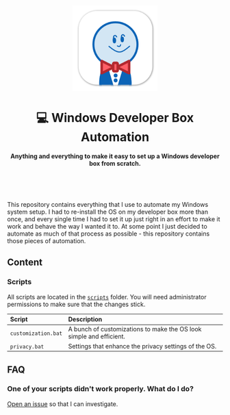 <div align="center">
	<img alt="Project Logo" src="images/logo.png" width="200" height="200" />
	<h1>💻 Windows Developer Box Automation</h1>
	<p>
		<b>Anything and everything to make it easy to set up a Windows developer box from scratch.</b>
	</p>
	<br>
	<br>
	<br>
</div>

This repository contains everything that I use to automate my Windows system setup. I had to re-install the OS on my developer box more than once, and every single time I had to set it up just right in an effort to make it work and behave the way I wanted it to. At some point I just decided to automate as much of that process as possible - this repository contains those pieces of automation.

## Content

### Scripts

All scripts are located in the [`scripts`](https://github.com/dend/windows-dev-box/tree/main/scripts) folder. You will need administrator permissions to make sure that the changes stick.

| Script | Description |
|:-------|:------------|
| `customization.bat` | A bunch of customizations to make the OS look simple and efficient. |
| `privacy.bat`       | Settings that enhance the privacy settings of the OS.               |

## FAQ

### One of your scripts didn't work properly. What do I do?

[Open an issue](https://github.com/dend/windows-dev-box/issues) so that I can investigate.
